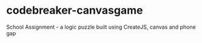 # codebreaker-canvasgame
School Assignment - a logic puzzle built using CreateJS, canvas and phone gap
